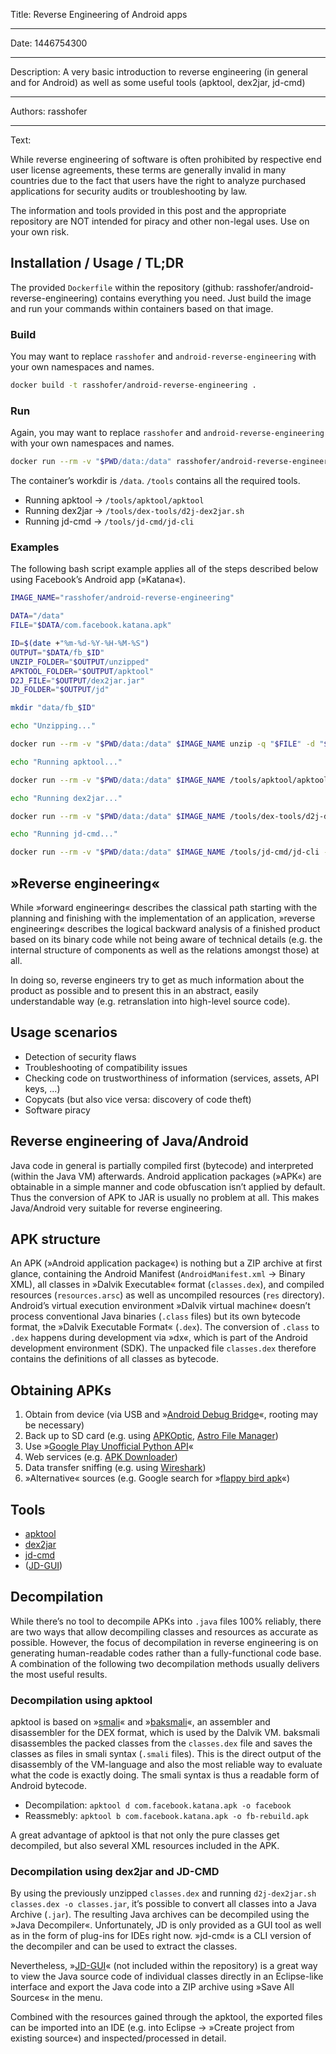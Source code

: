 Title: Reverse Engineering of Android apps

-----

Date: 1446754300

-----

Description: A very basic introduction to reverse engineering (in general and for Android) as well as some useful tools (apktool, dex2jar, jd-cmd)

-----

Authors: rasshofer

-----

Text:

While reverse engineering of software is often prohibited by respective end user license agreements, these terms are generally invalid in many countries due to the fact that users have the right to analyze purchased applications for security audits or troubleshooting by law.

The information and tools provided in this post and the appropriate repository are NOT intended for piracy and other non-legal uses. Use on your own risk.

## Installation / Usage / TL;DR

The provided `Dockerfile` within the repository (github: rasshofer/android-reverse-engineering) contains everything you need. Just build the image and run your commands within containers based on that image.

### Build

You may want to replace `rasshofer` and `android-reverse-engineering` with your own namespaces and names.

```bash
docker build -t rasshofer/android-reverse-engineering .
```

### Run

Again, you may want to replace `rasshofer` and `android-reverse-engineering` with your own namespaces and names.

```bash
docker run --rm -v "$PWD/data:/data" rasshofer/android-reverse-engineering {COMMAND}
```

The container’s workdir is `/data`. `/tools` contains all the required tools.

- Running apktool → `/tools/apktool/apktool`
- Running dex2jar → `/tools/dex-tools/d2j-dex2jar.sh`
- Running jd-cmd → `/tools/jd-cmd/jd-cli`

### Examples

The following bash script example applies all of the steps described below using Facebook’s Android app (»Katana«).

```bash
IMAGE_NAME="rasshofer/android-reverse-engineering"

DATA="/data"
FILE="$DATA/com.facebook.katana.apk"

ID=$(date +"%m-%d-%Y-%H-%M-%S")
OUTPUT="$DATA/fb_$ID"
UNZIP_FOLDER="$OUTPUT/unzipped"
APKTOOL_FOLDER="$OUTPUT/apktool"
D2J_FILE="$OUTPUT/dex2jar.jar"
JD_FOLDER="$OUTPUT/jd"

mkdir "data/fb_$ID"

echo "Unzipping..."

docker run --rm -v "$PWD/data:/data" $IMAGE_NAME unzip -q "$FILE" -d "$UNZIP_FOLDER"

echo "Running apktool..."

docker run --rm -v "$PWD/data:/data" $IMAGE_NAME /tools/apktool/apktool d "$FILE" -o "$APKTOOL_FOLDER"

echo "Running dex2jar..."

docker run --rm -v "$PWD/data:/data" $IMAGE_NAME /tools/dex-tools/d2j-dex2jar.sh "$UNZIP_FOLDER/classes.dex" -o "$D2J_FILE"

echo "Running jd-cmd..."

docker run --rm -v "$PWD/data:/data" $IMAGE_NAME /tools/jd-cmd/jd-cli -od "$JD_FOLDER" "$D2J_FILE"
```

## »Reverse engineering«

While »forward engineering« describes the classical path starting with the planning and finishing with the implementation of an application, »reverse engineering« describes the logical backward analysis of a finished product based on its binary code while not being aware of technical details (e.g. the internal structure of components as well as the relations amongst those) at all.

In doing so, reverse engineers try to get as much information about the product as possible and to present this in an abstract, easily understandable way (e.g. retranslation into high-level source code).

## Usage scenarios

- Detection of security flaws
- Troubleshooting of compatibility issues
- Checking code on trustworthiness of information (services, assets, API keys, ...)
- Copycats (but also vice versa: discovery of code theft)
- Software piracy

## Reverse engineering of Java/Android

Java code in general is partially compiled first (bytecode) and interpreted (within the Java VM) afterwards. Android application packages (»APK«) are obtainable in a simple manner and code obfuscation isn’t applied by default. Thus the conversion of APK to JAR is usually no problem at all. This makes Java/Android very suitable for reverse engineering.

## APK structure

An APK (»Android application package«) is nothing but a ZIP archive at first glance, containing the Android Manifest (`AndroidManifest.xml` → Binary XML), all classes in »Dalvik Executable« format (`classes.dex`), and compiled resources (`resources.arsc`) as well as uncompiled resources (`res` directory). Android’s virtual execution environment »Dalvik virtual machine« doesn’t process conventional Java binaries (`.class` files) but its own bytecode format, the »Dalvik Executable Format« (`.dex`). The conversion of `.class` to `.dex` happens during development via »dx«, which is part of the Android development environment (SDK). The unpacked file `classes.dex` therefore contains the definitions of all classes as bytecode.

## Obtaining APKs

1. Obtain from device (via USB and »[Android Debug Bridge](http://developer.android.com/tools/help/adb.html)«, rooting may be necessary)
2. Back up to SD card (e.g. using [APKOptic](https://play.google.com/store/apps/details?id=com.mlst.appmanager), [Astro File Manager](https://play.google.com/store/apps/details?id=com.metago.astro))
3. Use »[Google Play Unofficial Python API](https://github.com/egirault/googleplay-api)«
4. Web services (e.g. [APK Downloader](http://apps.evozi.com/apk-downloader/))
5. Data transfer sniffing (e.g. using [Wireshark](http://www.wireshark.org/))
6. »Alternative« sources (e.g. Google search for »[flappy bird apk](https://www.google.com/search?q=flappy+bird+apk)«)

## Tools

- [apktool](http://ibotpeaches.github.io/Apktool/)
- [dex2jar](https://github.com/pxb1988/dex2jar)
- [jd-cmd](https://github.com/kwart/jd-cmd)
- ([JD-GUI](http://jd.benow.ca/))

## Decompilation

While there’s no tool to decompile APKs into `.java` files 100% reliably, there are two ways that allow decompiling classes and resources as accurate as possible. However, the focus of decompilation in reverse engineering is on generating human-readable codes rather than a fully-functional code base. A combination of the following two decompilation methods usually delivers the most useful results.

### Decompilation using apktool

apktool is based on »[smali](https://github.com/JesusFreke/smali)« and »[baksmali](https://github.com/JesusFreke/smali)«, an assembler and disassembler for the DEX format, which is used by the Dalvik VM. baksmali disassembles the packed classes from the `classes.dex` file and saves the classes as files in smali syntax (`.smali` files). This is the direct output of the disassembly of the VM-language and also the most reliable way to evaluate what the code is exactly doing. The smali syntax is thus a readable form of Android bytecode.

- Decompilation: `apktool d com.facebook.katana.apk -o facebook`
- Reassmebly: `apktool b com.facebook.katana.apk -o fb-rebuild.apk`

A great advantage of apktool is that not only the pure classes get decompiled, but also several XML resources included in the APK.

### Decompilation using dex2jar and JD-CMD

By using the previously unzipped `classes.dex` and running `d2j-dex2jar.sh classes.dex -o classes.jar`, it’s possible to convert all classes into a Java Archive (`.jar`). The resulting Java archives can be decompiled using the »Java Decompiler«. Unfortunately, JD is only provided as a GUI tool as well as in the form of plug-ins for IDEs right now. »jd-cmd« is a CLI version of the decompiler and can be used to extract the classes.

Nevertheless, »[JD-GUI](http://jd.benow.ca/)« (not included within the repository) is a great way to view the Java source code of individual classes directly in an Eclipse-like interface and export the Java code into a ZIP archive using »Save All Sources« in the menu.

Combined with the resources gained through the apktool, the exported files can be imported into an IDE (e.g. into Eclipse → »Create project from existing source«) and inspected/processed in detail.
